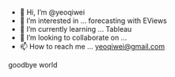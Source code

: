 - 👋 Hi, I’m @yeoqiwei
- 👀 I’m interested in ... forecasting with EViews
- 🌱 I’m currently learning ... Tableau
- 💞️ I’m looking to collaborate on ...
- 📫 How to reach me ... yeoqiwei@gmail.com

<!---
yeoqiwei/yeoqiwei is a ✨ special ✨ repository because its `README.md` (this file) appears on your GitHub profile.
You can click the Preview link to take a look at your changes.
--->
goodbye world
